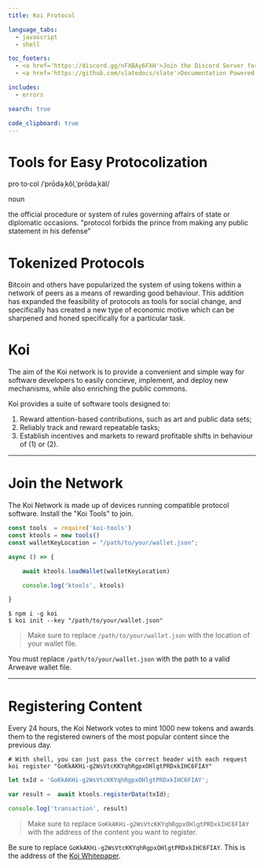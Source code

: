 ```yaml
---
title: Koi Protocol

language_tabs: 
  - javascript
  - shell

toc_footers:
  - <a href='https://discord.gg/nFXBAy6FXH'>Join the Discord Server for Help!</a>
  - <a href='https://github.com/slatedocs/slate'>Documentation Powered by Slate</a>

includes:
  - errors

search: true

code_clipboard: true
---
```


# Tools for Easy Protocolization
pro·to·col
/ˈprōdəˌkôl,ˈprōdəˌkäl/

noun

the official procedure or system of rules governing affairs of state or diplomatic occasions.
"protocol forbids the prince from making any public statement in his defense"

# Tokenized Protocols
Bitcoin and others have popularized the system of using tokens within a network of peers as a means of rewarding good behaviour. This addition has expanded the feasibility of protocols as tools for social change, and specifically has created a new type of economic motive which can be sharpened and honed specifically for a particular task.

# Koi
The aim of the Koi network is to provide a convenient and simple way for software developers to easily concieve, implement, and deploy new mechanisms, while also enriching the public commons. 

Koi provides a suite of software tools designed to:
  1. Reward attention-based contributions, such as art and public data sets;
  2. Reliably track and reward repeatable tasks;
  3. Establish incentives and markets to reward profitable shifts in behaviour of (1) or (2).

---
# Join the Network
The Koi Network is made up of devices running compatible protocol software. Install the "Koi Tools" to join.

```javascript
const tools  = require('koi-tools')
const ktools = new tools()
const walletKeyLocation = "/path/to/your/wallet.json";

async () => {

    await ktools.loadWallet(walletKeyLocation)

    console.log('ktools', ktools)

}

```
```shell
$ npm i -g koi
$ koi init --key "/path/to/your/wallet.json"
```

> Make sure to replace `/path/to/your/wallet.json` with the location of your wallet file.

<aside class="notice">
You must replace <code>/path/to/your/wallet.json</code> with the path to a valid Arweave wallet file. 
</aside>

---
# Registering Content
Every 24 hours, the Koi Network votes to mint 1000 new tokens and awards them to the registered owners of the most popular content since the previous day. 

```shell
# With shell, you can just pass the correct header with each request
koi register "GoKkAKHi-g2WsVtcKKYqhRgpxOHlgtPRDxkIHC6FIAY" 
```

```javascript
let txId = 'GoKkAKHi-g2WsVtcKKYqhRgpxOHlgtPRDxkIHC6FIAY';

var result =  await ktools.registerData(txId);

console.log('transaction', result)
```

> Make sure to replace `GoKkAKHi-g2WsVtcKKYqhRgpxOHlgtPRDxkIHC6FIAY` with the address of the content you want to register.

<aside class="notice">
Be sure to replace <code>GoKkAKHi-g2WsVtcKKYqhRgpxOHlgtPRDxkIHC6FIAY</code>. This is the address of the <a href="https://dkbkiafb4l5a3fvrlnocrjrkqumctrhb4wbnhuipdeebylufeada.arweave.net/GoKkAKHi-g2WsVtcKKYqhRgpxOHlgtPRDxkIHC6FIAY">Koi Whitepaper</a>.
</aside>
<!-- 
# Kittens

## Get All Kittens

```ruby
require 'kittn'

api = Kittn::APIClient.authorize!('meowmeowmeow')
api.kittens.get
```

```python
import kittn

api = kittn.authorize('meowmeowmeow')
api.kittens.get()
```

```shell
curl "http://example.com/api/kittens" \
  -H "Authorization: meowmeowmeow"
```

```javascript
const kittn = require('kittn');

let api = kittn.authorize('meowmeowmeow');
let kittens = api.kittens.get();
```

> The above command returns JSON structured like this:

```json
[
  {
    "id": 1,
    "name": "Fluffums",
    "breed": "calico",
    "fluffiness": 6,
    "cuteness": 7
  },
  {
    "id": 2,
    "name": "Max",
    "breed": "unknown",
    "fluffiness": 5,
    "cuteness": 10
  }
]
```

This endpoint retrieves all kittens.

### HTTP Request

`GET http://example.com/api/kittens`

### Query Parameters

Parameter | Default | Description
--------- | ------- | -----------
include_cats | false | If set to true, the result will also include cats.
available | true | If set to false, the result will include kittens that have already been adopted.

<aside class="success">
Remember — a happy kitten is an authenticated kitten!
</aside>

## Get a Specific Kitten

```ruby
require 'kittn'

api = Kittn::APIClient.authorize!('meowmeowmeow')
api.kittens.get(2)
```

```python
import kittn

api = kittn.authorize('meowmeowmeow')
api.kittens.get(2)
```

```shell
curl "http://example.com/api/kittens/2" \
  -H "Authorization: meowmeowmeow"
```

```javascript
const kittn = require('kittn');

let api = kittn.authorize('meowmeowmeow');
let max = api.kittens.get(2);
```

> The above command returns JSON structured like this:

```json
{
  "id": 2,
  "name": "Max",
  "breed": "unknown",
  "fluffiness": 5,
  "cuteness": 10
}
```

This endpoint retrieves a specific kitten.

<aside class="warning">Inside HTML code blocks like this one, you can't use Markdown, so use <code>&lt;code&gt;</code> blocks to denote code.</aside>

### HTTP Request

`GET http://example.com/kittens/<ID>`

### URL Parameters

Parameter | Description
--------- | -----------
ID | The ID of the kitten to retrieve

## Delete a Specific Kitten

```ruby
require 'kittn'

api = Kittn::APIClient.authorize!('meowmeowmeow')
api.kittens.delete(2)
```

```python
import kittn

api = kittn.authorize('meowmeowmeow')
api.kittens.delete(2)
```

```shell
curl "http://example.com/api/kittens/2" \
  -X DELETE \
  -H "Authorization: meowmeowmeow"
```

```javascript
const kittn = require('kittn');

let api = kittn.authorize('meowmeowmeow');
let max = api.kittens.delete(2);
```

> The above command returns JSON structured like this:

```json
{
  "id": 2,
  "deleted" : ":("
}
```

This endpoint deletes a specific kitten.

### HTTP Request

`DELETE http://example.com/kittens/<ID>`

### URL Parameters

Parameter | Description
--------- | -----------
ID | The ID of the kitten to delete
 -->
